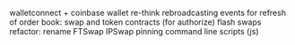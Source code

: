 walletconnect + coinbase wallet
re-think rebroadcasting
events for refresh of order book: swap and token contracts (for authorize)
flash swaps
refactor: rename FTSwap IPSwap
pinning
command line scripts (js)
